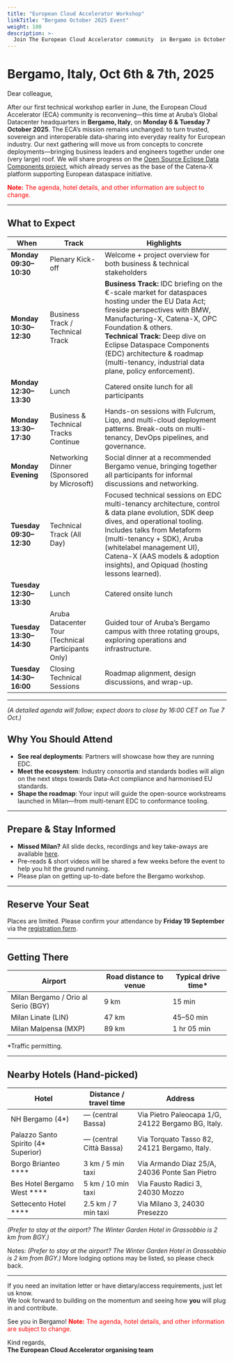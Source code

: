 ```yaml
---
title: "European Cloud Accelerator Workshop"
linkTitle: "Bergamo October 2025 Event"
weight: 100
description: >-
  Join The European Cloud Accelerator community  in Bergamo in October 2025 for a 2-day workshop focused on advancing the vision of open, sovereign, and interoperable dataspaces.
---
```

# Bergamo, Italy, Oct 6th & 7th, 2025

Dear colleague,

After our first technical workshop earlier in June, the European Cloud Accelerator (ECA) community is reconvening—this time at Aruba’s Global Datacenter headquarters in **Bergamo, Italy**, on **Monday 6 & Tuesday 7 October 2025**.
The ECA’s mission remains unchanged: to turn trusted, sovereign and interoperable data-sharing into everyday reality for European industry. Our next gathering will move us from concepts to concrete deployments—bringing business leaders and engineers together under one (very large) roof. We will share progress on the [Open Source Eclipse Data Components project](https://github.com/eclipse-edc), which already serves as the base of the Catena-X platform supporting European dataspace initiative.

<span style="color:red">**Note:** The agenda, hotel details, and other information are subject to change.</span>

---
## What to Expect

| When                 | Track                    | Highlights                                       |
|----------------------|--------------------------|--------------------------------------------------|
| **Monday 09:30–10:30** | Plenary Kick-off         | Welcome + project overview for both business & technical stakeholders |
| **Monday 10:30–12:30** | Business Track / Technical Track | **Business Track:** IDC briefing on the €-scale market for dataspaces hosting under the EU Data Act; fireside perspectives with BMW, Manufacturing-X, Catena-X, OPC Foundation & others.<br>**Technical Track:** Deep dive on Eclipse Dataspace Components (EDC) architecture & roadmap (multi-tenancy, industrial data plane, policy enforcement). |
| **Monday 12:30–13:30** | Lunch                   | Catered onsite lunch for all participants |
| **Monday 13:30–17:30** | Business & Technical Tracks Continue | Hands-on sessions with Fulcrum, Liqo, and multi-cloud deployment patterns. Break-outs on multi-tenancy, DevOps pipelines, and governance. |
| **Monday Evening** | Networking Dinner (Sponsored by Microsoft) | Social dinner at a recommended Bergamo venue, bringing together all participants for informal discussions and networking. |
| **Tuesday 09:30–12:30** | Technical Track (All Day) | Focused technical sessions on EDC multi-tenancy architecture, control & data plane evolution, SDK deep dives, and operational tooling. Includes talks from Metaform (multi-tenancy + SDK), Aruba (whitelabel management UI), Catena-X (AAS models & adoption insights), and Opiquad (hosting lessons learned). |
| **Tuesday 12:30–13:30** | Lunch                   | Catered onsite lunch |
| **Tuesday 13:30–14:30** | Aruba Datacenter Tour (Technical Participants Only) | Guided tour of Aruba’s Bergamo campus with three rotating groups, exploring operations and infrastructure. |
| **Tuesday 14:30–16:00** | Closing Technical Sessions | Roadmap alignment, design discussions, and wrap-up. |
---
*(A detailed agenda will follow; expect doors to close by 16:00 CET on Tue 7 Oct.)*

## Why You Should Attend

- **See real deployments**: Partners will showcase how they are running EDC.  
- **Meet the ecosystem**: Industry consortia and standards bodies will align on the next steps towards Data-Act compliance and harmonised EU standards.  
- **Shape the roadmap**: Your input will guide the open-source workstreams launched in Milan—from multi-tenant EDC to conformance tooling.  

---

## Prepare & Stay Informed

- **Missed Milan?** All slide decks, recordings and key take-aways are available [here](https://metaform.github.io/dcsa/documentation/overview/milan-2025/).  
- Pre-reads & short videos will be shared a few weeks before the event to help you hit the ground running.  
- Please plan on getting up-to-date before the Bergamo workshop.  

---

## Reserve Your Seat

Places are limited. Please confirm your attendance by **Friday 19 September** via the [registration form](https://forms.office.com/e/P4nTzcJvU0).

---

## Getting There

| Airport                       | Road distance to venue | Typical drive time* |
|--------------------------------|------------------------|----------------------|
| Milan Bergamo / Orio al Serio (BGY) | 9 km                   | 15 min               |
| Milan Linate (LIN)                 | 47 km                  | 45–50 min            |
| Milan Malpensa (MXP)               | 89 km                  | 1 hr 05 min          |

\*Traffic permitting.

---

## Nearby Hotels (Hand-picked)
| Hotel                     | Distance / travel time | Address                                                                 |
|---------------------------|------------------------|-------------------------------------------------------------------------|
| NH Bergamo (4*)           | — (central Bassa)      | Via Pietro Paleocapa 1/G, 24122 Bergamo BG, Italy.                      |
| Palazzo Santo Spirito (4* Superior) | — (central Città Bassa) | Via Torquato Tasso 82, 24121 Bergamo, Italy.                            |
| Borgo Brianteo ****       | 3 km / 5 min taxi      | Via Armando Diaz 25/A, 24036 Ponte San Pietro  |
| Bes Hotel Bergamo West **** | 5 km / 10 min taxi   | Via Fausto Radici 3, 24030 Mozzo        |
| Settecento Hotel ****     | 2.5 km / 7 min taxi    | Via Milano 3, 24030 Presezzo      |
*(Prefer to stay at the airport? The Winter Garden Hotel in Grassobbio is 2 km from BGY.)*


Notes:
*(Prefer to stay at the airport? The Winter Garden Hotel in Grassobbio is 2 km from BGY.)*
More lodging options may be listed, so please check back.

---

If you need an invitation letter or have dietary/access requirements, just let us know.  
We look forward to building on the momentum and seeing how **you** will plug in and contribute.  

See you in Bergamo!  <span style="color:red">**Note:** The agenda, hotel details, and other information are subject to change.</span>

Kind regards,  
**The European Cloud Accelerator organising team**
